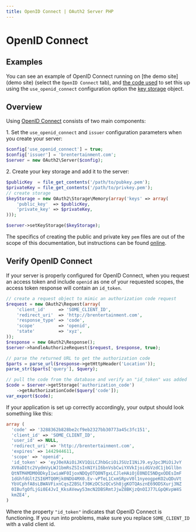 ```yaml
---
title: OpenID Connect | OAuth2 Server PHP
---
```


# OpenID Connect

## Examples

You can see an example of OpenID Connect running on
[the demo site](demo site) (select the `OpenID Connect` tab), and
[the code used](use_openid_connect) to set this up using the
`use_openid_connect` configuration option the [key storage](key_storage) object.

## Overview

Using [OpenID Connect](http://openid.net/connect/) consists of two main
components:

1\. Set the `use_openid_connect` and `issuer` configuration parameters when you
create your server:

```php
$config['use_openid_connect'] = true;
$config['issuer'] = 'brentertainment.com';
$server = new OAuth2\Server($config);
```

>

2\. Create your key storage and add it to the server:

```php
$publicKey  = file_get_contents('/path/to/pubkey.pem');
$privateKey = file_get_contents('/path/to/privkey.pem');
// create storage
$keyStorage = new OAuth2\Storage\Memory(array('keys' => array(
    'public_key'  => $publicKey,
    'private_key' => $privateKey,
)));

$server->setKeyStorage($keyStorage);
```

The specifics of creating the public and private key `pem` files are out of the
scope of this documentation, but instructions can be found
[online](https://www.digicert.com/ssl-support/pem-ssl-creation.htm).

## Verify OpenID Connect

If your server is properly configured for OpenID Connect, when you request an
access token and include `openid` as one of your requested scopes, the access
token response will contain an `id_token`.

```php
// create a request object to mimic an authorization code request
$request = new OAuth2\Request(array(
    'client_id'     => 'SOME_CLIENT_ID',
    'redirect_uri'  => 'http://brentertainment.com',
    'response_type' => 'code',
    'scope'         => 'openid',
    'state'         => 'xyz',
));
$response = new OAuth2\Response();
$server->handleAuthorizeRequest($request, $response, true);

// parse the returned URL to get the authorization code
$parts = parse_url($response->getHttpHeader('Location'));
parse_str($parts['query'], $query);

// pull the code from the database and verify an "id_token" was added
$code = $server->getStorage('authorization_code')
	->getAuthorizationCode($query['code']);
var_export($code);
```

If your application is set up correctly accordingly, your output should look
something like this:

```php
array (
  'code' => '3288362b828be2cf9eb2327bb30773a45c3fc151',
  'client_id' => 'SOME_CLIENT_ID',
  'user_id' => NULL,
  'redirect_uri' => 'http://brentertainment.com',
  'expires' => 1442944611,
  'scope' => 'openid',
  'id_token' => 'eyJ0eXAiOiJKV1QiLCJhbGciOiJSUzI1NiJ9.eyJpc3MiOiJvY
  XV0aDItc2VydmVyLWJ1bmRsZSIsInN1YiI6bnVsbCwiYXVkIjoidGVzdC1jbGllbn
  QtNTM4MDM0ODkyIiwiaWF0IjoxNDQyOTQ0NTgxLCJleHAiOjE0NDI5NDgxODEsImF
  1dGhfdGltZSI6MTQ0Mjk0NDU4MX0.Ev-vPTeL1CxmSRpvV0l1nyeogpeKO2uQDuVt
  YbVCphfA8sLBWAVFixnCqsZ2BSLf30KzDCSzQCvSh8jgKOTQAsznE69ODSXurj3NZ
  0IBufgOfLjGi0E4JvI_KksAVewy53mcN2DBSRmtJjwZ8BKjzQnOIJ77LGpQKvpW4S
  kmZE4',
)

```

Where the property `"id_token"` indicates that OpenID Connect is functioning. If
you run into problems, make sure you replace `SOME_CLIENT_ID` with a valid
client id.

[use_openid_connect]: https://github.com/bshaffer/oauth2-demo-php/blob/master/src/OAuth2Demo/Server/Server.php#L43
[key storage]: https://github.com/bshaffer/oauth2-demo-php/blob/master/src/OAuth2Demo/Server/Server.php#L83
[demo site]: http://brentertainment.com/oauth2/